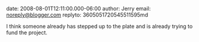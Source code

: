 date: 2008-08-01T12:11:00.000-06:00
author: Jerry
email: noreply@blogger.com
replyto: 3605051720545511595md

I think someone already has stepped up to the plate and is already trying to fund the project.
